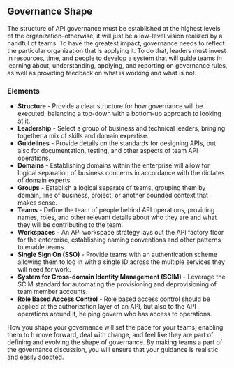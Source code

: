 ## Governance Shape 

The structure of API governance must be established at the highest levels of the organization–otherwise, it will just be a low-level vision realized by a handful of teams. To have the greatest impact, governance needs to reflect the particular organization that is applying it. To do that, leaders must invest in resources, time, and people to develop a system that will guide teams in learning about, understanding, applying, and reporting on governance rules, as well as providing feedback on what is working and what is not. 

### Elements 
 

- **Structure** - Provide a clear structure for how governance will be executed, balancing a top-down with a bottom-up approach to looking at it. 
- **Leadership** - Select a group of business and technical leaders, bringing together a mix of skills and domain expertise. 
- **Guidelines** - Provide details on the standards for designing APIs, but also for documentation, testing, and other aspects of team API operations. 
- **Domains** - Establishing domains within the enterprise will allow for logical separation of business concerns in accordance with the dictates of domain experts. 
- **Groups** - Establish a logical separate of teams, grouping them by domain, line of business, project, or another bounded context that makes sense. 
- **Teams** - Define the team of people behind API operations, providing names, roles, and other relevant details about who they are and what they will be contributing to the team. 
- **Workspaces** - An API workspace strategy lays out the API factory floor for the enterprise, establishing naming conventions and other patterns to enable teams. 
- **Single Sign On (SSO)** - Provide teams with an authentication scheme allowing them to log in with a single ID across the multiple services they will need for work. 
- **System for Cross-domain Identity Management (SCIM)** - Leverage the SCIM standard for automating the provisioning and deprovisioning of team member accounts. 
- **Role Based Access Control** - Role based access control should be applied at the authorization layer of an API, but also to the API operations around it, helping govern who has access to operations. 
 

How you shape your governance will set the pace for your teams, enabling them to h move forward, deal with change, and feel like they are part of defining and evolving the shape of governance. By making teams a part of the governance discussion, you will ensure that your guidance is realistic and easily adopted. 
